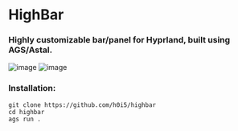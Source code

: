 # HighBar

### Highly customizable bar/panel for Hyprland, built using AGS/Astal.

![image](https://github.com/user-attachments/assets/803f6f70-fa61-4d7f-a47e-f7eecf75500b)
![image](https://github.com/user-attachments/assets/facd09da-d2c3-48e2-a958-06e14d050b81)




### Installation:
```
git clone https://github.com/h0i5/highbar
cd highbar
ags run .
```
